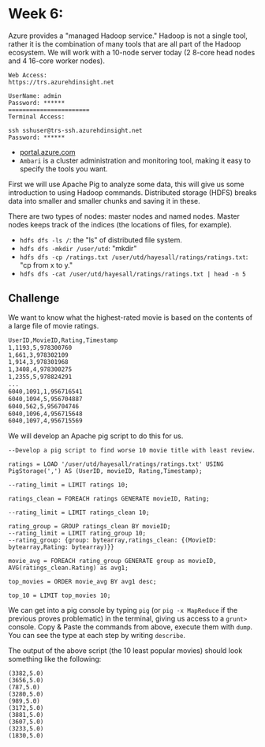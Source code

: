# Week 6:

Azure provides a "managed Hadoop service." Hadoop is not a single tool, rather it is the combination of many tools that are all part of the Hadoop ecosystem. We will work with a 10-node server today (2 8-core head nodes and 4 16-core worker nodes).

```
Web Access:
https://trs.azurehdinsight.net

UserName: admin
Password: ******
=======================
Terminal Access:

ssh sshuser@trs-ssh.azurehdinsight.net
Password: ******
```

* [portal.azure.com](portal.azure.com)
* `Ambari` is a cluster administration and monitoring tool, making it easy to specify the tools you want.

First we will use Apache Pig to analyze some data, this will give us some introduction to using Hadoop commands. Distributed storage (HDFS) breaks data into smaller and smaller chunks and saving it in these.

There are two types of nodes: master nodes and named nodes. Master nodes keeps track of the indices (the locations of files, for example).

* `hdfs dfs -ls /`: the "ls" of distributed file system.
* `hdfs dfs -mkdir /user/utd`: "mkdir"
* `hdfs dfs -cp /ratings.txt /user/utd/hayesall/ratings/ratings.txt`: "cp from x to y."
* `hdfs dfs -cat /user/utd/hayesall/ratings/ratings.txt | head -n 5`

## Challenge

We want to know what the highest-rated movie is based on the contents of a large file of movie ratings.

```bash
UserID,MovieID,Rating,Timestamp
1,1193,5,978300760
1,661,3,978302109
1,914,3,978301968
1,3408,4,978300275
1,2355,5,978824291
...
6040,1091,1,956716541
6040,1094,5,956704887
6040,562,5,956704746
6040,1096,4,956715648
6040,1097,4,956715569
```

We will develop an Apache pig script to do this for us.

```PigLatin
--Develop a pig script to find worse 10 movie title with least review.

ratings = LOAD '/user/utd/hayesall/ratings/ratings.txt' USING PigStorage(',') AS (UserID, movieID, Rating,Timestamp);

--rating_limit = LIMIT ratings 10;

ratings_clean = FOREACH ratings GENERATE movieID, Rating;

--rating_limit = LIMIT ratings_clean 10;

rating_group = GROUP ratings_clean BY movieID;
--rating_limit = LIMIT rating_group 10;
--rating_group: {group: bytearray,ratings_clean: {(MovieID: bytearray,Rating: bytearray)}}

movie_avg = FOREACH rating_group GENERATE group as movieID, AVG(ratings_clean.Rating) as avg1;

top_movies = ORDER movie_avg BY avg1 desc;

top_10 = LIMIT top_movies 10;
```

We can get into a pig console by typing `pig` (or `pig -x MapReduce` if the previous proves problematic) in the terminal, giving us access to a `grunt>` console. Copy & Paste the commands from above, execute them with `dump`. You can see the type at each step by writing `describe`.

The output of the above script (the 10 least popular movies) should look something like the following:

```PigLatin
(3382,5.0)
(3656,5.0)
(787,5.0)
(3280,5.0)
(989,5.0)
(3172,5.0)
(3881,5.0)
(3607,5.0)
(3233,5.0)
(1830,5.0)
```